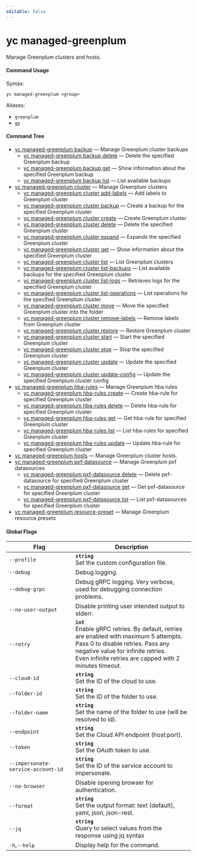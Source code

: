 ```yaml
---
editable: false
---
```


# yc managed-greenplum

Manage Greenplum clusters and hosts.

#### Command Usage

Syntax: 

`yc managed-greenplum <group>`

Aliases: 

- `greenplum`
- `gp`

#### Command Tree

- [yc managed-greenplum backup](backup/index.md) — Manage Greenplum cluster backups
	- [yc managed-greenplum backup delete](backup/delete.md) — Delete the specified Greenplum backup
	- [yc managed-greenplum backup get](backup/get.md) — Show information about the specified Greenplum backup
	- [yc managed-greenplum backup list](backup/list.md) — List available backups
- [yc managed-greenplum cluster](cluster/index.md) — Manage Greenplum clusters
	- [yc managed-greenplum cluster add-labels](cluster/add-labels.md) — Add labels to Greenplum cluster
	- [yc managed-greenplum cluster backup](cluster/backup.md) — Create a backup for the specified Greenplum cluster
	- [yc managed-greenplum cluster create](cluster/create.md) — Create Greenplum cluster
	- [yc managed-greenplum cluster delete](cluster/delete.md) — Delete the specified Greenplum cluster
	- [yc managed-greenplum cluster expand](cluster/expand.md) — Expands the specified Greenplum cluster
	- [yc managed-greenplum cluster get](cluster/get.md) — Show information about the specified Greenplum cluster
	- [yc managed-greenplum cluster list](cluster/list.md) — List Greenplum clusters
	- [yc managed-greenplum cluster list-backups](cluster/list-backups.md) — List available backups for the specified Greenplum cluster
	- [yc managed-greenplum cluster list-logs](cluster/list-logs.md) — Retrieves logs for the specified Greenplum cluster
	- [yc managed-greenplum cluster list-operations](cluster/list-operations.md) — List operations for the specified Greenplum cluster
	- [yc managed-greenplum cluster move](cluster/move.md) — Move the specified Greenplum cluster into the folder
	- [yc managed-greenplum cluster remove-labels](cluster/remove-labels.md) — Remove labels from Greenplum cluster
	- [yc managed-greenplum cluster restore](cluster/restore.md) — Restore Greenplum cluster
	- [yc managed-greenplum cluster start](cluster/start.md) — Start the specified Greenplum cluster
	- [yc managed-greenplum cluster stop](cluster/stop.md) — Stop the specified Greenplum cluster
	- [yc managed-greenplum cluster update](cluster/update.md) — Update the specified Greenplum cluster
	- [yc managed-greenplum cluster update-config](cluster/update-config.md) — Update the specified Greenplum cluster config
- [yc managed-greenplum hba-rules](hba-rules/index.md) — Manage Greenplum hba rules
	- [yc managed-greenplum hba-rules create](hba-rules/create.md) — Create hba-rule for specified Greenplum cluster
	- [yc managed-greenplum hba-rules delete](hba-rules/delete.md) — Delete hba-rule for specified Greenplum cluster
	- [yc managed-greenplum hba-rules get](hba-rules/get.md) — Get hba-rule for specified Greenplum cluster
	- [yc managed-greenplum hba-rules list](hba-rules/list.md) — List hba-rules for specified Greenplum cluster
	- [yc managed-greenplum hba-rules update](hba-rules/update.md) — Update hba-rule for specified Greenplum cluster
- [yc managed-greenplum hosts](hosts/index.md) — Manage Greenplum cluster hosts.
- [yc managed-greenplum pxf-datasource](pxf-datasource/index.md) — Manage Greenplum pxf datasources
	- [yc managed-greenplum pxf-datasource delete](pxf-datasource/delete.md) — Delete pxf-datasource for specified Greenplum cluster
	- [yc managed-greenplum pxf-datasource get](pxf-datasource/get.md) — Get pxf-datasource for specified Greenplum cluster
	- [yc managed-greenplum pxf-datasource list](pxf-datasource/list.md) — List pxf-datasources for specified Greenplum cluster
- [yc managed-greenplum resource-preset](resource-preset/index.md) — Manage Greenplum resource presets

#### Global Flags

| Flag | Description |
|----|----|
|`--profile`|<b>`string`</b><br/>Set the custom configuration file.|
|`--debug`|Debug logging.|
|`--debug-grpc`|Debug gRPC logging. Very verbose, used for debugging connection problems.|
|`--no-user-output`|Disable printing user intended output to stderr.|
|`--retry`|<b>`int`</b><br/>Enable gRPC retries. By default, retries are enabled with maximum 5 attempts.<br/>Pass 0 to disable retries. Pass any negative value for infinite retries.<br/>Even infinite retries are capped with 2 minutes timeout.|
|`--cloud-id`|<b>`string`</b><br/>Set the ID of the cloud to use.|
|`--folder-id`|<b>`string`</b><br/>Set the ID of the folder to use.|
|`--folder-name`|<b>`string`</b><br/>Set the name of the folder to use (will be resolved to id).|
|`--endpoint`|<b>`string`</b><br/>Set the Cloud API endpoint (host:port).|
|`--token`|<b>`string`</b><br/>Set the OAuth token to use.|
|`--impersonate-service-account-id`|<b>`string`</b><br/>Set the ID of the service account to impersonate.|
|`--no-browser`|Disable opening browser for authentication.|
|`--format`|<b>`string`</b><br/>Set the output format: text (default), yaml, json, json-rest.|
|`--jq`|<b>`string`</b><br/>Query to select values from the response using jq syntax|
|`-h`,`--help`|Display help for the command.|
